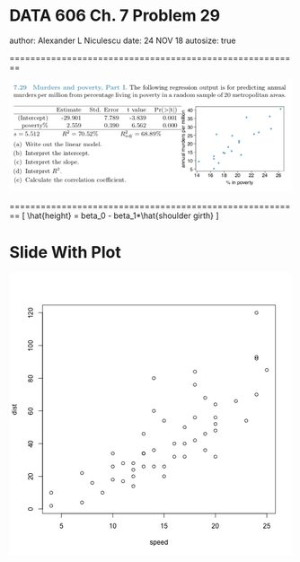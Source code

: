 DATA 606 
Ch. 7 Problem 29
========================================================
author: Alexander L Niculescu
date: 24 NOV 18
autosize: true

========================================================

<img src = "./images/problem.png" />

========================================================
\[
  \hat{height} = beta_0 - beta_1*\hat{shoulder girth}
\]


Slide With Plot
========================================================

![plot of chunk unnamed-chunk-2](DATA606_Alexander_Niculescu_Chapter_7_Problem_29-figure/unnamed-chunk-2-1.png)
